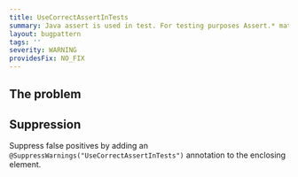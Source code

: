 ```yaml
---
title: UseCorrectAssertInTests
summary: Java assert is used in test. For testing purposes Assert.* matchers should be used.
layout: bugpattern
tags: ''
severity: WARNING
providesFix: NO_FIX
---
```


<!--
*** AUTO-GENERATED, DO NOT MODIFY ***
To make changes, edit the @BugPattern annotation or the explanation in docs/bugpattern.
-->

## The problem


## Suppression
Suppress false positives by adding an `@SuppressWarnings("UseCorrectAssertInTests")` annotation to the enclosing element.
